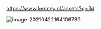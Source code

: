 https://www.kenney.nl/assets?q=3d

![image-20210422164106739](I:\study\note\项目\Abyss\Untitled.assets\image-20210422164106739.png)